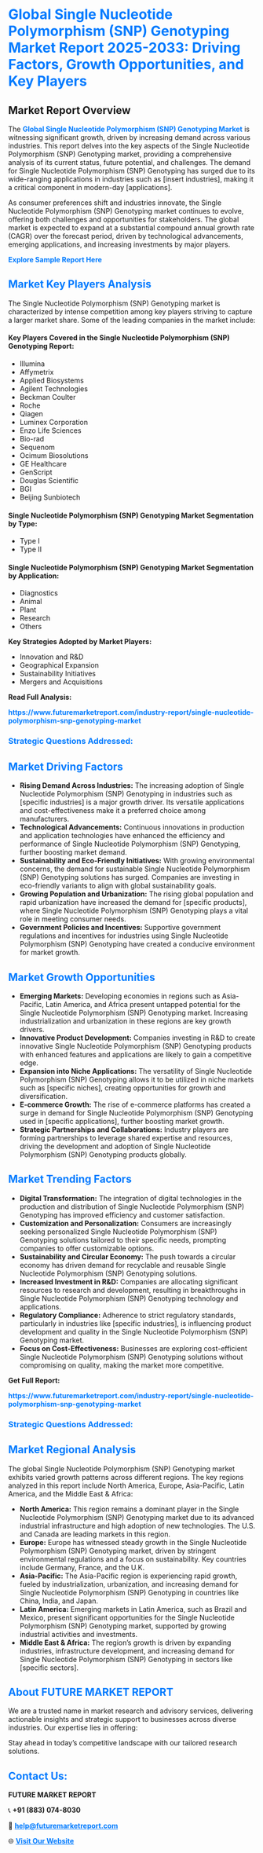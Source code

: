 <h1 style="color: #007BFF;">Global Single Nucleotide Polymorphism (SNP) Genotyping Market Report 2025-2033: Driving Factors, Growth Opportunities, and Key Players</h1>

<section id="overview">
<h2>Market Report Overview</h2>
<p>The <a href="https://www.futuremarketreport.com/industry-report/single-nucleotide-polymorphism-snp-genotyping-market" style="color: #007BFF; text-decoration: none;"><strong>Global Single Nucleotide Polymorphism (SNP) Genotyping Market</strong></a> is witnessing significant growth, driven by increasing demand across various industries. This report delves into the key aspects of the Single Nucleotide Polymorphism (SNP) Genotyping market, providing a comprehensive analysis of its current status, future potential, and challenges. The demand for Single Nucleotide Polymorphism (SNP) Genotyping has surged due to its wide-ranging applications in industries such as [insert industries], making it a critical component in modern-day [applications].</p>
<p>As consumer preferences shift and industries innovate, the Single Nucleotide Polymorphism (SNP) Genotyping market continues to evolve, offering both challenges and opportunities for stakeholders. The global market is expected to expand at a substantial compound annual growth rate (CAGR) over the forecast period, driven by technological advancements, emerging applications, and increasing investments by major players.</p>
</section>

<section id="overview">
<p><a href="https://www.futuremarketreport.com/request-sample/reportId=91296" style="color: #007BFF; text-decoration: none;"><strong>Explore Sample Report Here</strong></a></p>
</section>

<section id="key-players">
<h2 style="color: #007BFF;">Market Key Players Analysis</h2>
<p>The Single Nucleotide Polymorphism (SNP) Genotyping market is characterized by intense competition among key players striving to capture a larger market share. Some of the leading companies in the market include:</p>
<h4>Key Players Covered in the Single Nucleotide Polymorphism (SNP) Genotyping Report:</h4>
<ul><li>Illumina</li><li>Affymetrix</li><li>Applied Biosystems</li><li>Agilent Technologies</li><li>Beckman Coulter</li><li>Roche</li><li>Qiagen</li><li>Luminex Corporation</li><li>Enzo Life Sciences</li><li>Bio-rad</li><li>Sequenom</li><li>Ocimum Biosolutions</li><li>GE Healthcare</li><li>GenScript</li><li>Douglas Scientific</li><li>BGI</li><li>Beijing Sunbiotech</li></ul>
<h4>Single Nucleotide Polymorphism (SNP) Genotyping Market Segmentation by Type:</h4>
<ul><li>Type I</li><li>Type II</li></ul>

<h4>Single Nucleotide Polymorphism (SNP) Genotyping Market Segmentation by Application:</h4>
<ul><li>Diagnostics</li><li>Animal</li><li>Plant</li><li>Research</li><li>Others</li></ul>
<p><strong>Key Strategies Adopted by Market Players:</strong></p>
<ul>
<li>Innovation and R&D</li>
<li>Geographical Expansion</li>
<li>Sustainability Initiatives</li>
<li>Mergers and Acquisitions</li>
</ul>
</section>

<section>
<p><strong>Read Full Analysis: </strong></p><a href="https://www.futuremarketreport.com/industry-report/single-nucleotide-polymorphism-snp-genotyping-market" style="color: #007BFF; text-decoration: none;"><strong>https://www.futuremarketreport.com/industry-report/single-nucleotide-polymorphism-snp-genotyping-market</strong></a>
<h3 style="color: #007BFF;">Strategic Questions Addressed:</h3>
</section>

<section id="driving-factors">
<h2 style="color: #007BFF;">Market Driving Factors</h2>
<ul>
<li><strong>Rising Demand Across Industries:</strong> The increasing adoption of Single Nucleotide Polymorphism (SNP) Genotyping in industries such as [specific industries] is a major growth driver. Its versatile applications and cost-effectiveness make it a preferred choice among manufacturers.</li>
<li><strong>Technological Advancements:</strong> Continuous innovations in production and application technologies have enhanced the efficiency and performance of Single Nucleotide Polymorphism (SNP) Genotyping, further boosting market demand.</li>
<li><strong>Sustainability and Eco-Friendly Initiatives:</strong> With growing environmental concerns, the demand for sustainable Single Nucleotide Polymorphism (SNP) Genotyping solutions has surged. Companies are investing in eco-friendly variants to align with global sustainability goals.</li>
<li><strong>Growing Population and Urbanization:</strong> The rising global population and rapid urbanization have increased the demand for [specific products], where Single Nucleotide Polymorphism (SNP) Genotyping plays a vital role in meeting consumer needs.</li>
<li><strong>Government Policies and Incentives:</strong> Supportive government regulations and incentives for industries using Single Nucleotide Polymorphism (SNP) Genotyping have created a conducive environment for market growth.</li>
</ul>
</section>

<section id="growth-opportunities">
<h2 style="color: #007BFF;">Market Growth Opportunities</h2>
<ul>
<li><strong>Emerging Markets:</strong> Developing economies in regions such as Asia-Pacific, Latin America, and Africa present untapped potential for the Single Nucleotide Polymorphism (SNP) Genotyping market. Increasing industrialization and urbanization in these regions are key growth drivers.</li>
<li><strong>Innovative Product Development:</strong> Companies investing in R&D to create innovative Single Nucleotide Polymorphism (SNP) Genotyping products with enhanced features and applications are likely to gain a competitive edge.</li>
<li><strong>Expansion into Niche Applications:</strong> The versatility of Single Nucleotide Polymorphism (SNP) Genotyping allows it to be utilized in niche markets such as [specific niches], creating opportunities for growth and diversification.</li>
<li><strong>E-commerce Growth:</strong> The rise of e-commerce platforms has created a surge in demand for Single Nucleotide Polymorphism (SNP) Genotyping used in [specific applications], further boosting market growth.</li>
<li><strong>Strategic Partnerships and Collaborations:</strong> Industry players are forming partnerships to leverage shared expertise and resources, driving the development and adoption of Single Nucleotide Polymorphism (SNP) Genotyping products globally.</li>
</ul>
</section>

<section id="trending-factors">
<h2 style="color: #007BFF;">Market Trending Factors</h2>
<ul>
<li><strong>Digital Transformation:</strong> The integration of digital technologies in the production and distribution of Single Nucleotide Polymorphism (SNP) Genotyping has improved efficiency and customer satisfaction.</li>
<li><strong>Customization and Personalization:</strong> Consumers are increasingly seeking personalized Single Nucleotide Polymorphism (SNP) Genotyping solutions tailored to their specific needs, prompting companies to offer customizable options.</li>
<li><strong>Sustainability and Circular Economy:</strong> The push towards a circular economy has driven demand for recyclable and reusable Single Nucleotide Polymorphism (SNP) Genotyping solutions.</li>
<li><strong>Increased Investment in R&D:</strong> Companies are allocating significant resources to research and development, resulting in breakthroughs in Single Nucleotide Polymorphism (SNP) Genotyping technology and applications.</li>
<li><strong>Regulatory Compliance:</strong> Adherence to strict regulatory standards, particularly in industries like [specific industries], is influencing product development and quality in the Single Nucleotide Polymorphism (SNP) Genotyping market.</li>
<li><strong>Focus on Cost-Effectiveness:</strong> Businesses are exploring cost-efficient Single Nucleotide Polymorphism (SNP) Genotyping solutions without compromising on quality, making the market more competitive.</li>
</ul>
</section>

<section>
<p><strong>Get Full Report: </strong></p><a href="https://www.futuremarketreport.com/industry-report/single-nucleotide-polymorphism-snp-genotyping-market" style="color: #007BFF; text-decoration: none;"><strong>https://www.futuremarketreport.com/industry-report/single-nucleotide-polymorphism-snp-genotyping-market</strong></a>
<h3 style="color: #007BFF;">Strategic Questions Addressed:</h3>
</section>


<section id="regional-analysis">
<h2 style="color: #007BFF;">Market Regional Analysis</h2>
<p>The global Single Nucleotide Polymorphism (SNP) Genotyping market exhibits varied growth patterns across different regions. The key regions analyzed in this report include North America, Europe, Asia-Pacific, Latin America, and the Middle East & Africa:</p>
<ul>
<li><strong>North America:</strong> This region remains a dominant player in the Single Nucleotide Polymorphism (SNP) Genotyping market due to its advanced industrial infrastructure and high adoption of new technologies. The U.S. and Canada are leading markets in this region.</li>
<li><strong>Europe:</strong> Europe has witnessed steady growth in the Single Nucleotide Polymorphism (SNP) Genotyping market, driven by stringent environmental regulations and a focus on sustainability. Key countries include Germany, France, and the U.K.</li>
<li><strong>Asia-Pacific:</strong> The Asia-Pacific region is experiencing rapid growth, fueled by industrialization, urbanization, and increasing demand for Single Nucleotide Polymorphism (SNP) Genotyping in countries like China, India, and Japan.</li>
<li><strong>Latin America:</strong> Emerging markets in Latin America, such as Brazil and Mexico, present significant opportunities for the Single Nucleotide Polymorphism (SNP) Genotyping market, supported by growing industrial activities and investments.</li>
<li><strong>Middle East & Africa:</strong> The region’s growth is driven by expanding industries, infrastructure development, and increasing demand for Single Nucleotide Polymorphism (SNP) Genotyping in sectors like [specific sectors].</li>
</ul>
</section>

<footer>
<h2 style="color: #007BFF;">About FUTURE MARKET REPORT</h2>
<p>We are a trusted name in market research and advisory services, delivering actionable insights and strategic support to businesses across diverse industries. Our expertise lies in offering:</p>

<p>Stay ahead in today’s competitive landscape with our tailored research solutions.</p>

<h2 style="color: #007BFF;">Contact Us:</h2>
<p><strong>FUTURE MARKET REPORT</strong></p>
<p>📞 <strong>+91 (883) 074-8030</strong></p>
<p>📧 <strong><a href="mailto:help@futuremarketreport.com" style="color: #007BFF;">help@futuremarketreport.com</a></strong></p>
<p>🌐 <strong><a href="https://www.futuremarketreport.com/" style="color: #007BFF;">Visit Our Website</a></strong></p>
</footer>